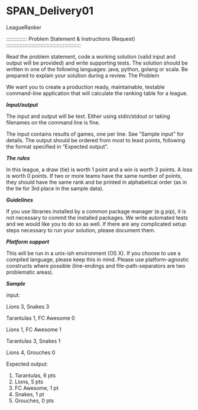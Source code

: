 # SPAN_Delivery01
LeagueRanker

:::::::::::::: Problem Statement & Instructions (Request) ::::::::::::::::::::::::::::::::::::::::::::::::::

Read the problem statement, code a working solution (valid input and output will be provided)
and write supporting tests. The solution should be written in one of the following languages:
java, python, golang or scala. Be prepared to explain your solution during a review.
The Problem

We want you to create a production ready, maintainable, testable command-line application that
will calculate the ranking table for a league.

***Input/output***

The input and output will be text. Either using stdin/stdout or taking filenames on the command
line is fine.

The input contains results of games, one per line. See “Sample input” for details.
The output should be ordered from most to least points, following the format specified in
“Expected output”.

***The rules***

In this league, a draw (tie) is worth 1 point and a win is worth 3 points. A loss is worth 0 points.
If two or more teams have the same number of points, they should have the same rank and be
printed in alphabetical order (as in the tie for 3rd place in the sample data).

***Guidelines***

If you use libraries installed by a common package manager (e.g pip), it is not necessary to
commit the installed packages.
We write automated tests and we would like you to do so as well.
If there are any complicated setup steps necessary to run your solution, please document them.


***Platform support***

This will be run in a unix-ish environment (OS X). If you choose to use a compiled language,
please keep this in mind. Please use platform-agnostic constructs where possible (line-endings
and file-path-separators are two problematic areas).

***Sample***

input:

Lions 3, Snakes 3

Tarantulas 1, FC Awesome 0

Lions 1, FC Awesome 1

Tarantulas 3, Snakes 1

Lions 4, Grouches 0

Expected output:
1. Tarantulas, 6 pts
2. Lions, 5 pts
3. FC Awesome, 1 pt
3. Snakes, 1 pt
5. Grouches, 0 pts
